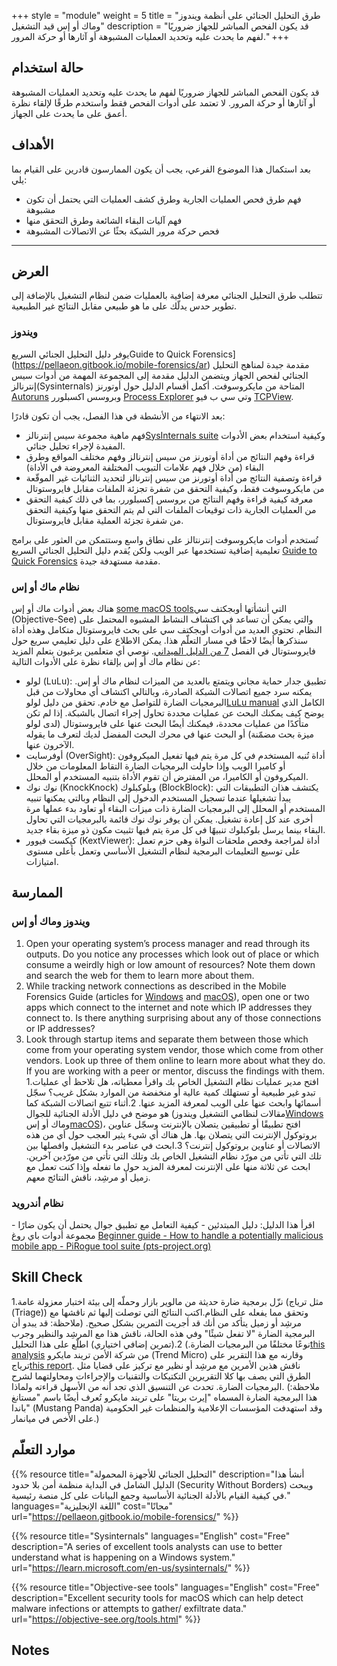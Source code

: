 +++
style = "module"
weight = 5
title = "طرق التحليل الجنائي على أنظمة ويندوز وماك أو إس قيد التشغيل"
description = "قد يكون الفحص المباشر للجهاز ضروريًا لفهم ما يحدث عليه وتحديد العمليات المشبوهة أو آثارها أو حركة المرور."
+++
## حالة استخدام

قد يكون الفحص المباشر للجهاز ضروريًا لفهم ما يحدث عليه وتحديد العمليات المشبوهة أو آثارها أو حركة المرور.  لا تعتمد على أدوات الفحص فقط واستخدم طرقًا لإلقاء نظرة أعمق على ما يحدث على الجهاز.

## الأهداف 

بعد استكمال هذا الموضوع الفرعي، يجب أن يكون الممارسون قادرين على القيام بما يلي:

- فهم طرق فحص العمليات الجارية وطرق كشف العمليات التي يحتمل أن تكون مشبوهة
- فهم آليات البقاء الشائعة وطرق التحقق منها
- فحص حركة مرور الشبكة بحثًا عن الاتصالات المشبوهة

---
## العرض 
تتطلب طرق التحليل الجنائي معرفة إضافية بالعمليات ضمن لنظام التشغيل بالإضافة إلى تطوير حدس يدلّك على ما هو طبيعي مقابل النتائج غير الطبيعية.

### ويندوز

يوفر دليل التحليل الجنائي السريعGuide to Quick Forensics](https://pellaeon.gitbook.io/mobile-forensics/ar)  مقدمة جيدة لمناهج التحليل الجنائي لفحص الجهاز  ويتضمن الدليل مقدمة إلى المجموعة المهمة من أدوات سيس إنترنالز(Sysinternals) المتاحة من مايكروسوفت. أكمل أقسام الدليل حول أوتورنز [Autoruns](https://pellaeon.gitbook.io/mobile-forensics/ar/windows/autoruns) وبروسس اكسبلورر [Process Explorer](https://pellaeon.gitbook.io/mobile-forensics/ar/windows/processes) وتي سي ب فيو [TCPView](https://pellaeon.gitbook.io/mobile-forensics/ar/windows/network).

بعد الانتهاء من الأنشطة في هذا الفصل، يجب أن تكون قادرًا:

- فهم ماهية مجموعة سيس إنترنالز[SysInternals suite](https://learn.microsoft.com/en-us/sysinternals/) وكيفية استخدام بعض الأدوات المفيدة لإجراء تحليل جنائي.
- قراءة وفهم النتائج من أداة أوتورنز من سيس إنترنالز وفهم مختلف المواقع وطرق البقاء (من خلال فهم علامات التبويب المختلفة المعروضة في الأداة)
- قراءة وتصفية النتائج من أداة أوتورنز من سيس إنترنالز لتحديد الثنائيات غير الموقّعة من مايكروسوفت فقط، وكيفية التحقق من شفرة تجزئة الملفات مقابل فايروستوتال
- معرفة كيفية قراءة وفهم النتائج من بروسس إكسبلورر، بما في ذلك كيفية التحقق من العمليات الجارية ذات توقيعات الملفات التي لم يتم التحقق منها وكيفية التحقق من شفرة تجزئة العملية مقابل فايروستوتال.
  
تُستخدم أدوات مايكروسوفت إنترنتالز على نطاق واسع وستتمكن من العثور على برامج تعليمية إضافية تستخدمها عبر الويب ولكن يُقدم دليل التحليل الجنائي السريع [Guide to Quick Forensics](https://pellaeon.gitbook.io/mobile-forensics/ar) مقدمة مستهدفة جيدة.


### نظام ماك أو إس

هناك بعض أدوات ماك أو إس [some macOS tools](https://objective-see.org/tools.html)التي أنشأتها أوبجكتف سي (Objective-See) والتي يمكن أن تساعد في اكتشاف النشاط المشبوه المحتمل على النظام. تحتوي العديد من أدوات أوبجكتف سي على بحث فايروستوتال متكامل وهذه أداة سنذكرها أيضًا لاحقًا في مسار التعلّم هذا. يمكن الاطلاع على دليل تعليمي سريع حول فايروستوتال في الفصل [7 من الدليل الميداني](https://internews.org/wp-content/uploads/2024/12/Field-Guide-to-Incident-Response-for-Civil-Society-and-Media-Chapter-7-AR.pdf). نوصي أي متعلمين يرغبون بتعلم المزيد عن نظام ماك أو إس بإلقاء نظرة على الأدوات التالية:

- لولو (LuLu): تطبيق جدار حماية مجاني ويتمتع بالعديد من الميزات لنظام ماك أو إس. يمكنه سرد جميع اتصالات الشبكة الصادرة، وبالتالي اكتشاف أي محاولات من قبل البرمجيات الضارة للتواصل مع خادم. تحقق من دليل لولو[LuLu manual](https://objective-see.org/products/lulu.html) الكامل الذي يوضح كيف يمكنك البحث عن عمليات محددة تحاول إجراء اتصال بالشبكة. إذا لم تكن متأكدًا من عمليات محددة، فيمكنك أيضًا البحث عنها على فايروستوتال (لدى لولو ميزة بحث مضمّنة) أو البحث عنها في محرك البحث المفضل لديك لتعرف ما يقوله الآخرون عنها.
- أوفرسايت (OverSight): أداة تُنبه المستخدم في كل مرة يتم فيها تفعيل الميكروفون أو كاميرا الويب وإذا حاولت البرمجيات الضارة التقاط المعلومات من خلال الميكروفون أو الكاميرا، من المفترض أن تقوم الأداة بتنبيه المستخدم أو المحلل.
- نوك نوك (KnockKnock) وبلوكبلوك (BlockBlock): يكتشف هذان التطبيقات التي يبدأ تشغيلها عندما تسجيل المستخدم الدخول إلى النظام وبالتي يمكنها تنبيه المستخدم أو المحلل إلى البرمجيات الضارة ذات ميزات البقاء أو تعاود بدء عملها مرة أخرى عند كل إعادة تشغيل. يمكن أن يوفر نوك نوك قائمة بالبرمجيات التي تحاول البقاء بينما يرسل بلوكبلوك تنبيهًا في كل مرة يتم فيها تثبيت مكون ذو ميزة بقاء جديد.
- كيكست فيوور (KextViewer): أداة لمراجعة وفحص ملحقات النواة وهي حزم تعمل على توسيع التعليمات البرمجية لنظام التشغيل الأساسي وتعمل بأعلى مستوى امتيازات.


## الممارسة

### ويندوز وماك أو إس

1. Open your operating system’s process manager and read through its outputs. Do you notice any processes which look out of place or which consume a weirdly high or low amount of resources? Note them down and search the web for them to learn more about them.
2. While tracking network connections as described in the Mobile Forensics Guide (articles for [Windows](https://pellaeon.gitbook.io/mobile-forensics/ar/windows/network) and [macOS](https://pellaeon.gitbook.io/mobile-forensics/mac/network)), open one or two apps which connect to the internet and note which IP addresses they connect to. Is there anything surprising about any of those connections or IP addresses?
3. Look through startup items and separate them between those which come from your operating system vendor, those which come from other vendors. Look up three of them online to learn more about what they do. If you are working with a peer or mentor, discuss the findings with them.
1.افتح مدير عمليات نظام التشغيل الخاص بك واقرأ معطياته، هل تلاحظ أي عمليات تبدو غير طبيعية أو تستهلك كمية عالية أو منخفضة من الموارد بشكل غريب؟ سجّل أسمائها وابحث عنها على الويب لمعرفة المزيد عنها.
2.أثناء تتبع اتصالات الشبكة كما هو موضح في دليل الأدلة الجنائية للجوال (مقالات لنظامي التشغيل ويندوز[Windows](https://pellaeon.gitbook.io/mobile-forensics/ar/windows/network) وماك أو إس[macOS](https://pellaeon.gitbook.io/mobile-forensics/mac/network))، افتح تطبيقًا أو تطبيقين يتصلان بالإنترنت وسجّل عناوين بروتوكول الإنترنت التي يتصلان بها. هل هناك أي شيء يثير العجب حول أي من هذه الاتصالات أو عناوين بروتوكول إنترنت؟
3.ابحث في عناصر بدء التشغيل وافصلها بين تلك التي تأتي من مورّد نظام التشغيل الخاص بك وتلك التي تأتي من مورّدين آخرين. ابحث عن ثلاثة منها على الإنترنت لمعرفة المزيد حول ما تفعله وإذا كنت تعمل مع زميل أو مرشِد، ناقش النتائج معهم.

### نظام أندرويد

اقرأ هذا الدليل: دليل المبتدئين - كيفية التعامل مع تطبيق جوال يحتمل أن يكون ضارًا - مجموعة أدوات باي روغ [Beginner guide - How to handle a potentially malicious mobile app - PiRogue tool suite (pts-project.org)](https://pts-project.org/guides/g3/)


## Skill Check
1.نزّل برمجية ضارة حديثة من مالوير بازار وحملّه إلى بيئة اختبار معزولة عامة (مثل ترياج (Triage)) وتحقق مما يفعله على النظام.اكتب النتائج التي توصلت إليها ثم ناقشها مع مرشِد أو زميل يتأكد من أنك قد أجريت التمرين بشكل صحيح.
(ملاحظة: قد يبدو أن البرمجية الضارة "لا تفعل شيئًا" وفي هذه الحالة، ناقش هذا مع المرشِد والنظير وجرب نوعًا مختلفًا من البرمجيات الضارة.)
2.(تمرين إضافي اختياري) اطلّع على هذا التحليل[this analysis](https://www.trendmicro.com/en_us/research/22/k/earth-preta-spear-phishing-governments-worldwide.html) من شركة الأمن تريند مايكرو (Trend Micro) وقارنه مع هذا التقرير على ترياج[this report](https://tria.ge/240207-qlmmrahhgr/behavioral1). ناقش هذين الأمرين مع مرشِد أو نظير مع تركيز على قضايا مثل الطرق التي يصف بها كلا التقريرين التكتيكات والتقنيات والإجراءات ومحاولتهما لشرح البرمجيات الضارة. تحدث عن التنسيق الذي تجد أنه من الأسهل قراءته ولماذا. (ملاحظة: هذا البرمجية الضارة المسماه "إيرث بريتا" على تريند مايكرو تُعرف أيضًا باسم "مستانغ باندا" (Mustang Panda) وقد استهدفت المؤسسات الإعلامية والمنظمات غير الحكومية على الأخص في ميانمار.)


## موارد التعلّم

{{% resource title="التحليل الجنائي للأجهزة المحمولة" description="أنشأ هذا الدليل الشامل في البداية منظمة أمن بلا حدود (Security Without Borders) ويبحث في كيفية القيام بالأدلة الجنائية الأساسية وجمع البيانات على كل منصة رئيسية." languages="اللغة الإنجليزية" cost="مجانًا" url="https://pellaeon.gitbook.io/mobile-forensics/" %}}

{{% resource title="Sysinternals" languages="English" cost="Free" description="A series of excellent tools analysts can use to better understand what is happening on a Windows system." url="https://learn.microsoft.com/en-us/sysinternals/" %}}

{{% resource title="Objective-see tools" languages="English" cost="Free" description="Excellent security tools for macOS which can help detect malware infections or attempts to gather/ exfiltrate data." url="https://objective-see.org/tools.html" %}}

## Notes

[^1]: Crowdstrike’s CrowdInspect tool is not actively maintained and may not have full functionality, thus we recommend focusing on the Microsoft tools referenced in the guide for this section. However you may still be able to obtain useful information using the tool and can gain similar types of insights as obtained from tools such as Process Explorer and TCPView
